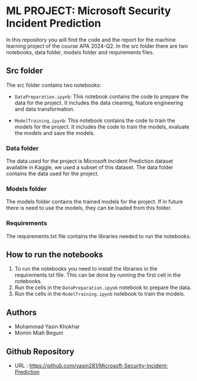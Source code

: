 # ML PROJECT: Microsoft Security Incident Prediction

In this repository you will find the code and the report for the machine learning project of the course APA 2024-Q2.
In the src folder there are two notebooks, data folder, models folder and requirements files.

## Src folder
The src folder contains two notebooks:
- `DataPreparation.ipynb`: This notebook contains the code to prepare the data for the project. It includes the data cleaning, feature engineering and data transformation.

- `ModelTraining.ipynb`: This notebook contains the code to train the models for the project. It includes the code to train the models, evaluate the models and save the models.

### Data folder
The data used for the project is Microsoft Incident Prediction dataset available in Kaggle, we used a subset of this dataset. The data folder contains the data used for the project.

### Models folder
The models folder contains the trained models for the project. If in future there is need to use the models, they can be loaded from this folder.

### Requirements
The requirements.txt file contains the libraries needed to run the notebooks.

## How to run the notebooks
1. To run the notebooks you need to install the libraries in the requirements.txt file. This can be done by running the first cell in the notebooks.
2. Run the cells in the `DataPreparation.ipynb` notebook to prepare the data.
3. Run the cells in the `ModelTraining.ipynb` notebook to train the models.

## Authors
- Muhammad Yasin Khokhar
- Momin Miah Begum

## Github Repository
- URL : https://github.com/yasin281/Microsoft-Security-Incident-Prediction
